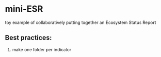 # mini-ESR
toy example of collaboratively putting together an Ecosystem Status Report

## Best practices: 
1. make one folder per indicator

